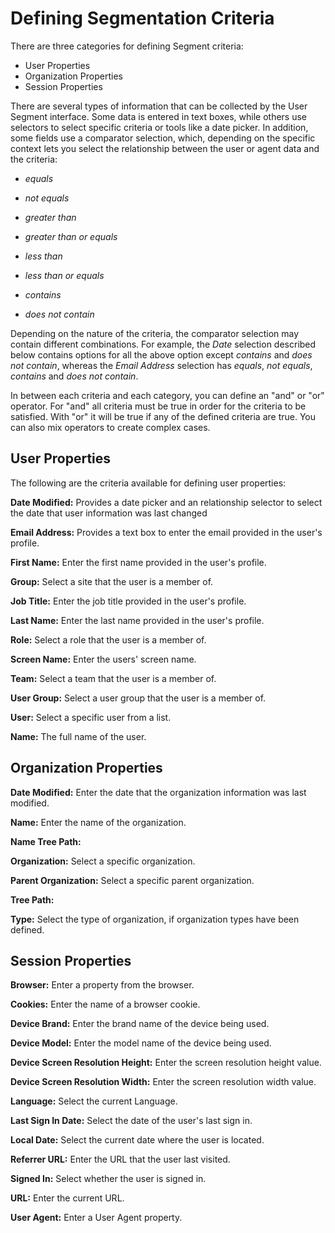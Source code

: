 # Defining Segmentation Criteria

There are three categories for defining Segment criteria:

- User Properties
- Organization Properties
- Session Properties

There are several types of information that can be collected by the User Segment interface. Some data is entered in text boxes, while others use selectors to select specific criteria or tools like a date picker. In addition, some fields use a comparator selection, which, depending on the specific context lets you select the relationship between the user or agent data and the criteria:

- *equals*

- *not equals*

- *greater than*

- *greater than or equals*

- *less than*

- *less than or equals*

- *contains*

- *does not contain*

Depending on the nature of the criteria, the comparator selection may contain 
different combinations. For example, the *Date* selection described below 
contains options for all the above option except *contains* and *does not 
contain*, whereas the *Email Address* selection has *equals*, *not equals*, 
*contains* and *does not contain*.

In between each criteria and each category, you can define an "and" or "or" 
operator. For "and" all criteria must be true in order for the criteria to be 
satisfied. With "or" it will be true if any of the defined criteria are true. 
You can also mix operators to create complex cases.

## User Properties

The following are the criteria available for defining user properties:

<strong>Date Modified:</strong> Provides a date picker and an relationship selector to select
the date that user information was last changed

<strong>Email Address:</strong> Provides a text box to enter the email provided in the user's  
profile.

<strong>First Name:</strong> Enter the first name provided in the user's profile.

<strong>Group:</strong> Select a site that the user is a member of.

<strong>Job Title:</strong> Enter the job title provided in the user's profile.

<strong>Last Name:</strong> Enter the last name provided in the user's profile.

<strong>Role:</strong> Select a role that the user is a member of.

<strong>Screen Name:</strong> Enter the users' screen name.

<strong>Team:</strong> Select a team that the user is a member of.

<strong>User Group:</strong> Select a user group that the user is a member of.

<strong>User:</strong> Select a specific user from a list.

<strong>Name:</strong> The full name of the user.

## Organization Properties

<strong>Date Modified:</strong> Enter the date that the organization information was last modified.

<strong>Name:</strong> Enter the name of the organization.

<strong>Name Tree Path:</strong>

<strong>Organization:</strong> Select a specific organization.

<strong>Parent Organization:</strong> Select a specific parent organization.

<strong>Tree Path: </strong>

<strong>Type:</strong> Select the type of organization, if organization types have been defined.

## Session Properties

<strong>Browser:</strong> Enter a property from the browser.

<strong>Cookies:</strong> Enter the name of a browser cookie.

<strong>Device Brand:</strong> Enter the brand name of the device being used.

<strong>Device Model:</strong> Enter the model name of the device being used.

<strong>Device Screen Resolution Height:</strong> Enter the screen resolution 
height value.

<strong>Device Screen Resolution Width:</strong> Enter the screen resolution width value.

<strong>Language:</strong> Select the current Language.

<strong>Last Sign In Date:</strong> Select the date of the user's last sign in.

<strong>Local Date:</strong> Select the current date where the user is located.

<strong>Referrer URL:</strong> Enter the URL that the user last visited.

<strong>Signed In:</strong> Select whether the user is signed in.

<strong>URL:</strong> Enter the current URL.

<strong>User Agent:</strong> Enter a User Agent property.

